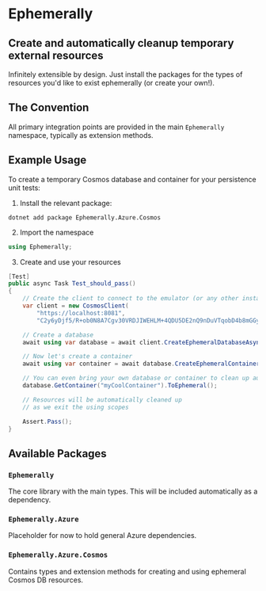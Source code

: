 # Ephemerally

## Create and automatically cleanup temporary external resources

Infinitely extensible by design. Just install the packages for the types of resources you'd like to exist ephemerally (or create your own!).

## The Convention
All primary integration points are provided in the main `Ephemerally` namespace, typically as extension methods.

## Example Usage
To create a temporary Cosmos database and container for your persistence unit tests:
1. Install the relevant package:  
```
dotnet add package Ephemerally.Azure.Cosmos
```
2. Import the namespace
```csharp
using Ephemerally;
```
3. Create and use your resources
```csharp
[Test]
public async Task Test_should_pass()
{
    // Create the client to connect to the emulator (or any other instance)
    var client = new CosmosClient(
        "https://localhost:8081",
        "C2y6yDjf5/R+ob0N8A7Cgv30VRDJIWEHLM+4QDU5DE2nQ9nDuVTqobD4b8mGGyPMbIZnqyMsEcaGQy67XIw/Jw==");

    // Create a database
    await using var database = await client.CreateEphemeralDatabaseAsync();

    // Now let's create a container
    await using var container = await database.CreateEphemeralContainerAsync();

    // You can even bring your own database or container to clean up automatically
    database.GetContainer("myCoolContainer").ToEphemeral();

    // Resources will be automatically cleaned up
    // as we exit the using scopes

    Assert.Pass();
}
```

## Available Packages

### `Ephemerally`
The core library with the main types. This will be included automatically as a dependency.

### `Ephemerally.Azure`
Placeholder for now to hold general Azure dependencies.

### `Ephemerally.Azure.Cosmos`
Contains types and extension methods for creating and using ephemeral Cosmos DB resources.
